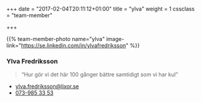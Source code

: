 +++
date = "2017-02-04T20:11:12+01:00"
title = "ylva"
weight = 1
cssclass = "team-member"

+++

{{% team-member-photo name="ylva" image-link="https://se.linkedin.com/in/ylvafredriksson" %}}
### Ylva Fredriksson
> “Hur gör vi det här 100 gånger bättre samtidigt som vi har kul”

* [ylva.fredriksson@lixor.se](mailto:ylva.fredriksson@lixor.se)
* [073-985 33 53](tel:+46739853353)
